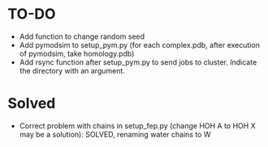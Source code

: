 # TO-DO
- Add function to change random seed
- Add pymodsim to setup_pym.py (for each complex.pdb, after execution of pymodsim, take homology.pdb)
- Add rsync function after setup_pym.py to send jobs to cluster. Indicate the directory with an argument.

# Solved
- Correct problem with chains in setup_fep.py (change HOH A to HOH X may be a solution): SOLVED, renaming water chains to W